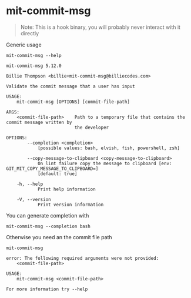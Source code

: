 # mit-commit-msg

> Note: This is a hook binary, you will probably never interact with it directly

Generic usage

``` shell,script(expected_exit_code=0)
mit-commit-msg --help
```

``` shell,verify(stream=stdout)
mit-commit-msg 5.12.0

Billie Thompson <billie+mit-commit-msg@billiecodes.com>

Validate the commit message that a user has input

USAGE:
    mit-commit-msg [OPTIONS] [commit-file-path]

ARGS:
    <commit-file-path>    Path to a temporary file that contains the commit message written by
                          the developer

OPTIONS:
        --completion <completion>
            [possible values: bash, elvish, fish, powershell, zsh]

        --copy-message-to-clipboard <copy-message-to-clipboard>
            On lint failure copy the message to clipboard [env: GIT_MIT_COPY_MESSAGE_TO_CLIPBOARD=]
            [default: true]

    -h, --help
            Print help information

    -V, --version
            Print version information
```

You can generate completion with

``` shell,script(expected_exit_code=0)
mit-commit-msg --completion bash
```

Otherwise you need an the commit file path

``` shell,script(expected_exit_code=2)
mit-commit-msg
```

``` shell,verify(stream=stderr)
error: The following required arguments were not provided:
    <commit-file-path>

USAGE:
    mit-commit-msg <commit-file-path>

For more information try --help
```

